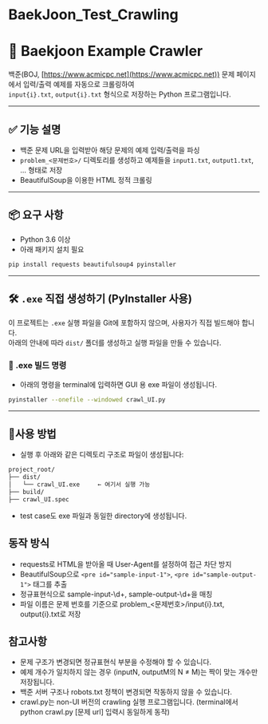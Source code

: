 # BaekJoon_Test_Crawling
# 📄 Baekjoon Example Crawler

백준(BOJ, [https://www.acmicpc.net](https://www.acmicpc.net)) 문제 페이지에서 입력/출력 예제를 자동으로 크롤링하여  
`input{i}.txt`, `output{i}.txt` 형식으로 저장하는 Python 프로그램입니다.

---

## ✅ 기능 설명

- 백준 문제 URL을 입력받아 해당 문제의 예제 입력/출력을 파싱
- `problem_<문제번호>/` 디렉토리를 생성하고 예제들을 `input1.txt`, `output1.txt`, ... 형태로 저장
- BeautifulSoup을 이용한 HTML 정적 크롤링

---

## 📦 요구 사항

- Python 3.6 이상
- 아래 패키지 설치 필요

```bash
pip install requests beautifulsoup4 pyinstaller
```
---

## 🛠 `.exe` 직접 생성하기 (PyInstaller 사용)

이 프로젝트는 `.exe` 실행 파일을 Git에 포함하지 않으며, 사용자가 직접 빌드해야 합니다.  
아래의 안내에 따라 `dist/` 폴더를 생성하고 실행 파일을 만들 수 있습니다.

### 🚀 .exe 빌드 명령
- 아래의 명령을 terminal에 입력하면 GUI 용 exe 파일이 생성됩니다.
```bash
pyinstaller --onefile --windowed crawl_UI.py
```
---

## 🚀사용 방법

- 실행 후 아래와 같은 디렉토리 구조로 파일이 생성됩니다:
```bash
project_root/
├── dist/
│   └── crawl_UI.exe     ← 여기서 실행 가능
├── build/
├── crawl_UI.spec
```
- test case도 exe 파일과 동일한 directory에 생성됩니다.

## 동작 방식
- requests로 HTML을 받아올 때 User-Agent를 설정하여 접근 차단 방지
- BeautifulSoup으로 `<pre id="sample-input-1">`, `<pre id="sample-output-1">` 태그를 추출
- 정규표현식으로 sample-input-\d+, sample-output-\d+을 매칭
- 파일 이름은 문제 번호를 기준으로 problem_<문제번호>/input{i}.txt, output{i}.txt로 저장

## 참고사항
- 문제 구조가 변경되면 정규표현식 부분을 수정해야 할 수 있습니다.
- 예제 개수가 일치하지 않는 경우 (inputN, outputM의 N ≠ M)는 짝이 맞는 개수만 저장됩니다.
- 백준 서버 구조나 robots.txt 정책이 변경되면 작동하지 않을 수 있습니다.
- crawl.py는 non-UI 버전의 crawling 실행 프로그램입니다. (terminal에서 python crawl.py [문제 url] 입력시 동일하게 동작)
